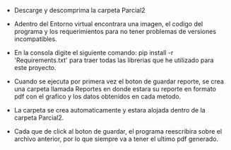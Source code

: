 

- Descarge y descomprima la carpeta Parcial2 

- Adentro del Entorno virtual encontrara una imagen, el codigo del programa y los 
  requerimientos para no tener problemas de versiones incompatibles.

- En la consola digite el siguiente comando: pip install -r 'Requirements.txt' para traer
  todas las librerias que he utilizado para este proyecto.

- Cuando se ejecuta por primera vez el boton de guardar reporte, se crea una carpeta llamada
  Reportes en donde estara su reporte en formato pdf con el grafico y los datos obtenidos en cada metodo.

- La carpeta se crea automaticamente y estara alojada dentro de la carpeta Parcial2.

- Cada que de click al boton de guardar, el programa reescribira sobre el archivo anterior,
  por lo que siempre va a tener el ultimo pdf generado.

